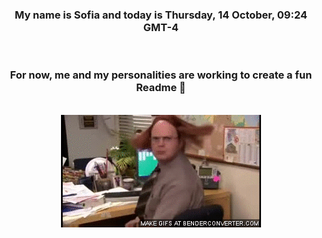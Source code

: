 


<div align="center">
<h3 >My name is Sofia and today is Thursday, 14 October, 09:24 GMT-4</h3><br>
<h3 >For now, me and my personalities are working to create a fun Readme 👋
</h3><br>
<img src='img/dwight.gif' alt='working...'/>
</div>
